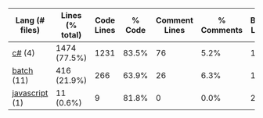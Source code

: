 |Lang (# files)|Lines (% total)|Code Lines|% Code|Comment Lines|% Comments|Blank Lines|% Blank|
| --- | --- | --- | --- | --- | --- | --- | --- |
|[c#](https://github.com/jojo2357/Music-Discord-Rich-Presence/tree/master/statistics/c%23/lines_descending.md) (4)|1474 (77.5%)|1231|83.5%|76|5.2%|167|11.3%|
|[batch](https://github.com/jojo2357/Music-Discord-Rich-Presence/tree/master/statistics/batch/lines_descending.md) (11)|416 (21.9%)|266|63.9%|26|6.3%|124|29.8%|
|[javascript](https://github.com/jojo2357/Music-Discord-Rich-Presence/tree/master/statistics/javascript/lines_descending.md) (1)|11 (0.6%)|9|81.8%|0|0.0%|2|18.2%|